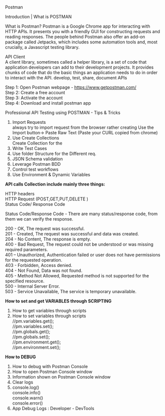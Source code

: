 Postman

Introduction | What is POSTMAN

What is Postman?
Postman is a Google Chrome app for interacting with HTTP APIs. It presents you with a friendly GUI for constructing requests and reading responses. The people behind Postman also offer an add-on package called Jetpacks, which includes some automation tools and, most crucially, a Javascript testing library.

API Client<br/>
A client library, sometimes called a helper library, is a set of code that application developers can add to their development projects. It provides chunks of code that do the basic things an application needs to do in order to interact with the API.
develop, test, share, document APIs

Step 1: Open Postman webpage - https://www.getpostman.com/<br/>
Step 2: Create a free account<br/>
Step 3: Activate the account<br/>
Step 4: Download and install postman app<br/>

Professional API Testing using POSTMAN - Tips & Tricks<br/>
01. Import Requests<br/>
always try to import request from the browser rather creating
Use the Import button-> Paste Raw Text (Paste your CURL copied from chrome)
02. Use Create Collections<br/>
Create Collection for the 
03. Write Test Cases<br/>
04. Use folder Structure for the Different req.<br/>
05. JSON Schema validation<br/>
06. Leverage Postman BDD<br/>
07. Control test workflows<br/>
08. Use Environment & Dynamic Variables<br/>

<b>API calls Collection include mainly three things:</b><br/>

HTTP headers<br/>
HTTP Request  (POST,GET,PUT,DELETE )<br/>
Status Code/ Response Code<br/>

Status Code/Response Code - There are many status/response code, from them we can verify the response.<br/>

200 - OK, The request was successful.<br/>
201 - Created, The request was successful and data was created.<br/>
204 - No Content, The response is empty.<br/>
400 - Bad Request, The request could not be understood or was missing required parameters.<br/>
401 – Unauthorized, Authentication failed or user does not have permissions for the requested operation.<br/>
403 - Forbidden, Access denied.<br/>
404 - Not Found, Data was not found.<br/>
405 - Method Not Allowed, Requested method is not supported for the specified resource.<br/>
500 - Internal Server Error.<br/>
503 - Service Unavailable, The service is temporary unavailable.<br/>



<b>How to set and get VARIABLES through SCRIPTING</b><br/>

1. How to get variables through scripts<br/>
2. How to set variables through scripts<br/>
//pm.variables.get();<br/>
//pm.variables.set();<br/>
//pm.globals.get();<br/>
//pm.globals.set();<br/>
//pm.environment.get();<br/>
//pm.environment.set();<br/>


<b>How to DEBUG</b><br/>
1. How to debug with Postman Console<br/>
2. How to open Postman Console window<br/>
3. Information shown on Postman Console window<br/>
4. Clear logs<br/>
5. console.log()<br/>
    console.info()<br/>
    console.warn()<br/>
    console.error()<br/>
6. App Debug Logs : Developer - DevTools<br/>

